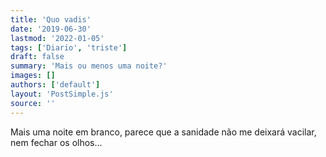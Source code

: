 ```yaml
---
title: 'Quo vadis'
date: '2019-06-30'
lastmod: '2022-01-05'
tags: ['Diario', 'triste']
draft: false
summary: 'Mais ou menos uma noite?'
images: []
authors: ['default']
layout: 'PostSimple.js'
source: ''
---
```


Mais uma noite em branco, parece que a sanidade não me deixará vacilar, nem fechar os olhos...  